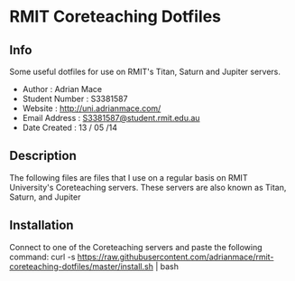 RMIT Coreteaching Dotfiles
==========================

Info
----
Some useful dotfiles for use on RMIT's Titan, Saturn and Jupiter servers.

+ Author            :   Adrian Mace
+ Student Number    :   S3381587
+ Website           :   http://uni.adrianmace.com/
+ Email Address     :   S3381587@student.rmit.edu.au
+ Date Created      :   13 / 05 /14

Description
-----------
The following files are files that I use on a regular basis on RMIT University's
Coreteaching servers. These servers are also known as Titan, Saturn, and Jupiter

Installation
------------

Connect to one of the Coreteaching servers and paste the following command:
    curl -s https://raw.githubusercontent.com/adrianmace/rmit-coreteaching-dotfiles/master/install.sh | bash


